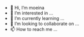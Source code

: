 - 👋 Hi, I’m moeina
- 👀 I’m interested in ...
- 🌱 I’m currently learning ...
- 💞️ I’m looking to collaborate on ...
- 📫 How to reach me ...

<!---
moeinasefi/moeinasefi is a ✨ special ✨ repository because its `README.md` (this file) appears on your GitHub profile.
You can click the Preview link to take a look at your changes.
--->
